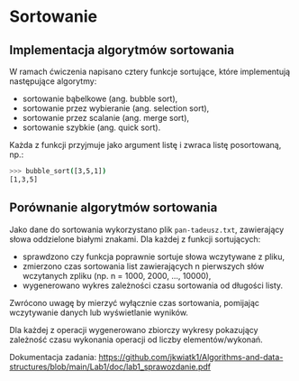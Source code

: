 # Sortowanie
## Implementacja algorytmów sortowania

W ramach ćwiczenia napisano cztery funkcje sortujące, które implementują następujące algorytmy:
* sortowanie bąbelkowe (ang. bubble sort),
* sortowanie przez wybieranie (ang. selection sort),
* sortowanie przez scalanie (ang. merge sort),
* sortowanie szybkie (ang. quick sort).

Każda z funkcji przyjmuje jako argument listę i zwraca listę posortowaną, np.:
```bash
>>> bubble_sort([3,5,1])
[1,3,5]
```

## Porównanie algorytmów sortowania

Jako dane do sortowania wykorzystano plik ```pan-tadeusz.txt```, zawierający słowa oddzielone białymi znakami. Dla każdej z funkcji sortujących:
* sprawdzono czy funkcja poprawnie sortuje słowa wczytywane z pliku,
* zmierzono czas sortowania list zawierających n pierwszych słów wczytanych zpliku (np. n = 1000, 2000, ..., 10000),
* wygenerowano wykres zależności czasu sortowania od długości listy.

Zwrócono uwagę by mierzyć wyłącznie czas sortowania, pomijając wczytywanie danych lub wyświetlanie wyników.

Dla każdej z operacji wygenerowano zbiorczy wykresy pokazujący zależność czasu wykonania operacji od liczby elementów/wykonań.

Dokumentacja zadania: https://github.com/jkwiatk1/Algorithms-and-data-structures/blob/main/Lab1/doc/lab1_sprawozdanie.pdf